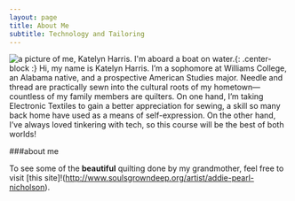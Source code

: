 ```yaml
---
layout: page
title: About Me
subtitle: Technology and Tailoring
---
```

![a picture of me, Katelyn Harris. I'm aboard a boat on water.](https://photos.app.goo.gl/6WknPNVJGf9RpcQA9){: .center-block :}
Hi, my name is Katelyn Harris. I’m a sophomore at Williams College, an Alabama native, and a prospective American Studies major. Needle and thread are practically sewn into the cultural roots of my hometown—countless of my family members are quilters. On one hand, I’m taking Electronic Textiles to gain a better appreciation for sewing, a skill so many back home have used as a means of self-expression. On the other hand, I’ve always loved tinkering with tech, so this course will be the best of both worlds!

###about me

To see some of the **beautiful** quilting done by my grandmother, feel free to visit [this site]!(http://www.soulsgrowndeep.org/artist/addie-pearl-nicholson).
